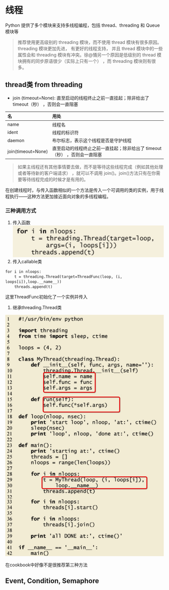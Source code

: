 # 线程

Python 提供了多个模块来支持多线程编程，包括 thread、threading 和 Queue 模块等

> 推荐使用更高级别的 threading 模块，而不使用 thread 模块有很多原因。threading 模块更加先进， 有更好的线程支持， 并且 thread 模块中的一些属性会和 threading 模块有冲突。徐@悀另一个原因是低级别的 thread 模块拥有的同步原语很少（实际上只有一个） ，而 threading 模块则有很多。

## thread类 from threading

* join \(timeout=None\): 直至启动的线程终止之前一直挂起；除非给出了 timeout（秒） ，否则会一直阻塞

| 名 | 用处 |
| :--- | :--- |
| name | 线程名 |
| ident | 线程的标识符 |
| daemon | 布尔标志，表示这个线程是否是守护线程 |
| join\(timeout=None\) | 直至启动的线程终止之前一直挂起；除非给出了 timeout（秒） ，否则会一直阻塞 |

> 如果主线程还有其他事情要去做，而不是等待这些线程完成（例如其他处理或者等待新的客户端请求） ，就可以不调用 join\(\)。join\(\)方法只有在你需要等待线程完成的时候才是有用的。

在创建线程时，与传入函数相似的一个方法是传入一个可调用的类的实例，用于线程执行——这种方法更加接近面向对象的多线程编程。

### 三种调用方式

1. 传入函数 ![](../.gitbook/assets/15379241096437.jpg)
2. 传入callable类

```text
for i in nloops:
    t = threading.Thread(target=ThreadFunc(loop, (i, loops[i]),loop.__name__))
    threads.append(t)
```

这里ThreadFunc初始化了一个实例并传入

1. 继承threading.Thread类

![](../.gitbook/assets/15379245817279.jpg)

在cookbook中好像不是很推荐第三种方法

## Event, Condition, Semaphore

